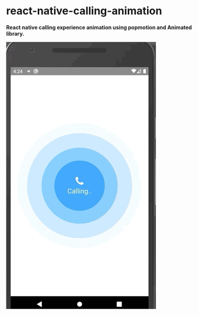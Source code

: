 # react-native-calling-animation
**React native calling experience animation using popmotion and Animated library.**

![](calling-animation.gif)

